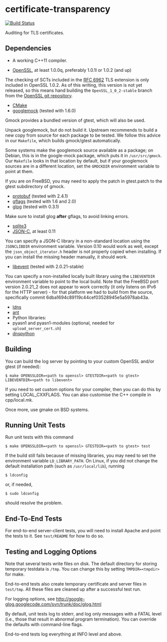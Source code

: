 certificate-transparency
========================

[![Build Status](https://travis-ci.org/google/certificate-transparency.svg?branch=master)](https://travis-ci.org/google/certificate-transparency)

Auditing for TLS certificates.

## Dependencies ##

 - A working C++11 compiler.

 - [OpenSSL](https://www.openssl.org/source/), at least 1.0.0q, preferably 1.0.1l or 1.0.2 (and up)

The checking of SCTs included in the [RFC 6962](http://tools.ietf.org/html/rfc6962) TLS extension is only included in OpenSSL 1.0.2. As of this writing, this version is not yet released, so this means hand building the ```OpenSSL_1_0_2-stable``` branch from the [OpenSSL git repository](https://www.openssl.org/source/repos.html).

 - [CMake](http://www.cmake.org/)
 - [googlemock](https://code.google.com/p/googlemock/) (tested with 1.6.0)

Gmock provides a bundled version of gtest, which will also be used.

Unpack googlemock, but do not build it. Upstream recommends to build a new copy from source for each package to be tested. We follow this advice in our ```Makefile```, which builds gmock/gtest automatically.

Some systems make the googlemock source available as a package; on Debian, this is in the google-mock package, which puts it in ```/usr/src/gmock```. Our ```Makefile``` looks in that location by default, but if your googlemock sources are in a different location, set the ```GMOCKDIR``` environment variable to point at them.

If you are on FreeBSD, you may need to apply the patch in gtest.patch to the gtest subdirectory of gmock.

 - [protobuf](https://github.com/google/protobuf) (tested with 2.4.1)
 - [gflags](https://code.google.com/p/gflags/) (tested with 1.6 and 2.0)
 - [glog](https://code.google.com/p/google-glog/) (tested with 0.3.1)

Make sure to install glog **after** gflags, to avoid linking errors.

 - [sqlite3](http://www.sqlite.org/)
 - [JSON-C](https://github.com/json-c/json-c/), at least 0.11

You can specify a JSON-C library in a non-standard location using the ```JSONCLIBDIR``` environment variable. Version 0.10 would work as well, except the ```json_object_iterator.h``` header is not properly copied when installing. If you can install the missing header manually, it should work.

 - [libevent](http://libevent.org/) (tested with 2.0.21-stable)

You can specify a non-installed locally built library using the ```LIBEVENTDIR``` environment variable to point to the local build. Note that the FreeBSD port version 2.0.21_2 does not appear to work correctly (it only listens on IPv6 for the HTTP server) - for that platform we had to build from the source, specifically commit 6dba1694c89119c44cef03528945e5a5978ab43a.

 - [ldns](http://www.nlnetlabs.nl/projects/ldns/)
 - [ant](http://ant.apache.org/)
 - Python libraries:
  - pyasn1 and pyasn1-modules (optional, needed for ```upload_server_cert.sh```)
  - [dnspython](http://www.dnspython.org/)

## Building ##

You can build the log server by pointing to your custom OpenSSL and/or gtest (if needed):

```
$ make OPENSSLDIR=<path to openssl> GTESTDIR=<path to gtest> LIBEVENTDIR=<path to libevent>
```

If you need to set custom options for your compiler, then you can do this by setting LOCAL_CXXFLAGS. You can also customise the C++ compile in cpp/local.mk.

Once more, use gmake on BSD systems.

## Running Unit Tests ##

Run unit tests with this command

```
$ make OPENSSLDIR=<path to openssl> GTESTDIR=<path to gtest> test
```

If the build still fails because of missing libraries, you may need to set the
environment variable ```LD_LIBRARY_PATH```. On Linux, if you did not change the
default installation path (such as ```/usr/local/lib```), running

```
$ ldconfig
```

or, if needed,

```
$ sudo ldconfig
```

should resolve the problem.

## End-To-End Tests ##

For end-to-end server-client tests, you will need to install Apache
and point the tests to it. See ```test/README``` for how to do so.

## Testing and Logging Options ##

Note that several tests write files on disk. The default directory for
storing temporary testdata is ```/tmp```. You can change
this by setting ```TMPDIR=<tmpdir>``` for make.

End-to-end tests also create temporary certificate and server files in
```test/tmp```. All these files are cleaned up after a successful test run.

For logging options, see
http://google-glog.googlecode.com/svn/trunk/doc/glog.html

By default, unit tests log to stderr, and log only messages with a FATAL level
(i.e., those that result in abnormal program termination).
You can override the defaults with command-line flags.

End-to-end tests log everything at INFO level and above.
